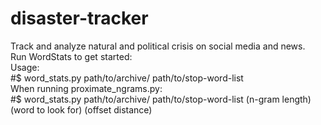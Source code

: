 # disaster-tracker
Track and analyze natural and political crisis on social media and news.  
Run WordStats to get started:  
  Usage:  
    #$ word_stats.py path/to/archive/ path/to/stop-word-list  
  When running proximate_ngrams.py:  
    #$ word_stats.py path/to/archive/ path/to/stop-word-list (n-gram length) (word to look for) (offset distance)  

